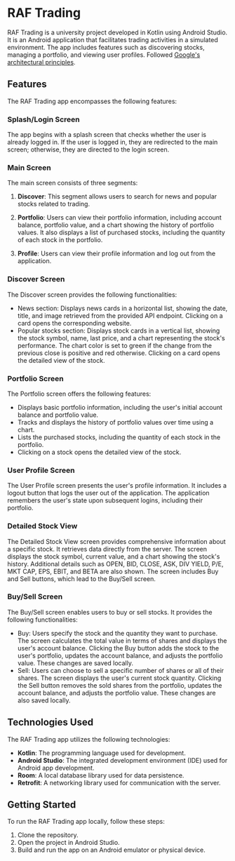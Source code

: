 # RAF Trading

RAF Trading is a university project developed in Kotlin using Android Studio. It is an Android application that facilitates trading activities in a simulated environment. The app includes features such as discovering stocks, managing a portfolio, and viewing user profiles. Followed <a href="https://developer.android.com/topic/architecture">Google's architectural principles</a>.

## Features

The RAF Trading app encompasses the following features:

### Splash/Login Screen

The app begins with a splash screen that checks whether the user is already logged in. If the user is logged in, they are redirected to the main screen; otherwise, they are directed to the login screen.

### Main Screen

The main screen consists of three segments:

1. **Discover**: This segment allows users to search for news and popular stocks related to trading.

2. **Portfolio**: Users can view their portfolio information, including account balance, portfolio value, and a chart showing the history of portfolio values. It also displays a list of purchased stocks, including the quantity of each stock in the portfolio.

3. **Profile**: Users can view their profile information and log out from the application.

### Discover Screen

The Discover screen provides the following functionalities:

- News section: Displays news cards in a horizontal list, showing the date, title, and image retrieved from the provided API endpoint. Clicking on a card opens the corresponding website.
- Popular stocks section: Displays stock cards in a vertical list, showing the stock symbol, name, last price, and a chart representing the stock's performance. The chart color is set to green if the change from the previous close is positive and red otherwise. Clicking on a card opens the detailed view of the stock.

### Portfolio Screen

The Portfolio screen offers the following features:

- Displays basic portfolio information, including the user's initial account balance and portfolio value.
- Tracks and displays the history of portfolio values over time using a chart.
- Lists the purchased stocks, including the quantity of each stock in the portfolio.
- Clicking on a stock opens the detailed view of the stock.

### User Profile Screen

The User Profile screen presents the user's profile information. It includes a logout button that logs the user out of the application. The application remembers the user's state upon subsequent logins, including their portfolio.

### Detailed Stock View

The Detailed Stock View screen provides comprehensive information about a specific stock. It retrieves data directly from the server. The screen displays the stock symbol, current value, and a chart showing the stock's history. Additional details such as OPEN, BID, CLOSE, ASK, DIV YIELD, P/E, MKT CAP, EPS, EBIT, and BETA are also shown. The screen includes Buy and Sell buttons, which lead to the Buy/Sell screen.

### Buy/Sell Screen

The Buy/Sell screen enables users to buy or sell stocks. It provides the following functionalities:

- Buy: Users specify the stock and the quantity they want to purchase. The screen calculates the total value in terms of shares and displays the user's account balance. Clicking the Buy button adds the stock to the user's portfolio, updates the account balance, and adjusts the portfolio value. These changes are saved locally.
- Sell: Users can choose to sell a specific number of shares or all of their shares. The screen displays the user's current stock quantity. Clicking the Sell button removes the sold shares from the portfolio, updates the account balance, and adjusts the portfolio value. These changes are also saved locally.

## Technologies Used

The RAF Trading app utilizes the following technologies:

- **Kotlin**: The programming language used for development.
- **Android Studio**: The integrated development environment (IDE) used for Android app development.
- **Room**: A local database library used for data persistence.
- **Retrofit**: A networking library used for communication with the server.

## Getting Started

To run the RAF Trading app locally, follow these steps:

1. Clone the repository.
2. Open the project in Android Studio.
3. Build and run the app on an Android emulator or physical device.
